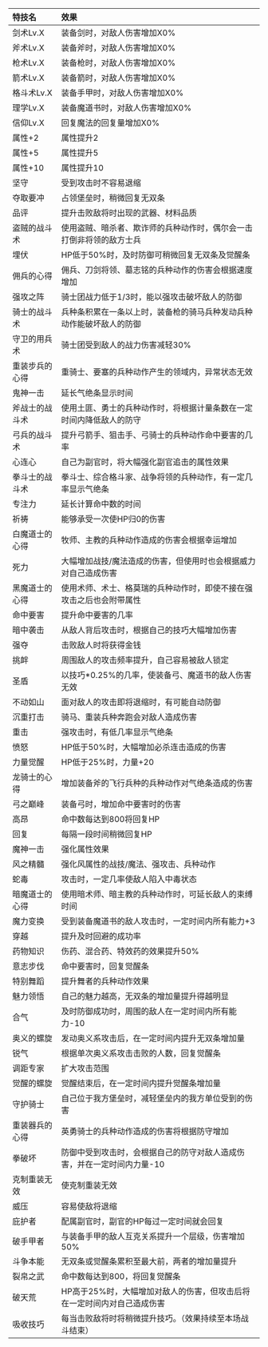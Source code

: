 |特技名|效果|
|:---|:---|
|剑术Lv.X|装备剑时，对敌人伤害增加X0%|
|斧术Lv.X|装备斧时，对敌人伤害增加X0%|
|枪术Lv.X|装备枪时，对敌人伤害增加X0%|
|箭术Lv.X|装备箭时，对敌人伤害增加X0%|
|格斗术Lv.X|装备手甲时，对敌人伤害增加X0%|
|理学Lv.X|装备魔道书时，对敌人伤害增加X0%|
|信仰Lv.X|回复魔法的回复量增加X0%|
|属性+2|属性提升2|
|属性+5|属性提升5|
|属性+10|属性提升10|
|坚守|受到攻击时不容易退缩|
|夺取要冲|占领堡垒时，稍微回复无双条|
|品评|提升击败敌将时出现的武器、材料品质|
|盗贼的战斗术|使用盗贼、暗杀者、欺诈师的兵种动作时，偶尔会一击打倒非将领的敌方士兵|
|埋伏|HP低于50%时，及时防御可稍微回复无双条及觉醒条|
|佣兵的心得|佣兵、刀剑将领、墓志铭的兵种动作的伤害会根据速度增加|
|强攻之阵|骑士团战力低于1/3时，能以强攻击破坏敌人的防御|
|骑士的战斗术|兵种条积累在一条以上时，装备枪的骑马兵种发动兵种动作能破坏敌人的防御|
|守卫的用兵术|骑士团受到敌人的战力伤害减轻30%|
|重装步兵的心得|重骑士、要塞的兵种动作产生的领域内，异常状态无效|
|鬼神一击|延长气绝条显示时间|
|斧战士的战斗术|使用土匪、勇士的兵种动作时，将根据计量条数在一定时间内降低敌人的防守|
|弓兵的战斗术|提升弓箭手、狙击手、弓骑士的兵种动作命中要害的几率|
|心连心|自己为副官时，将大幅强化副官追击的属性效果|
|拳斗士的战斗术|拳斗士、综合格斗家、战争将领的兵种动作，有一定几率显示气绝条|
|专注力|延长计算命中数的时间|
|祈祷|能够承受一次使HP归0的伤害|
|白魔道士的心得|牧师、主教的兵种动作造成的伤害会根据幸运增加|
|死力|大幅增加战技/魔法造成的伤害，但使用时也会根据威力对自己造成伤害|
|黑魔道士的心得|使用术师、术士、格莫瑞的兵种动作时，即使不接在强攻击之后也会附带属性|
|命中要害|提升命中要害的几率|
|暗中袭击|从敌人背后攻击时，根据自己的技巧大幅增加伤害|
|强夺|击败敌人时将获得金钱|
|挑衅|周围敌人的攻击频率提升，自己容易被敌人锁定|
|圣盾|以技巧*0.25%的几率，使装备弓、魔道书的敌人伤害无效|
|不动如山|面对敌人的攻击即将退缩时，有可能自动防御|
|沉重打击|骑马、重装兵种奔跑会对敌人造成伤害|
|重击|强攻击时，有低几率显示气绝条|
|愤怒|HP低于50%时，大幅增加必杀连击造成的伤害|
|力量觉醒|HP低于25%时，力量+20|
|龙骑士的心得|增加装备斧的飞行兵种的兵种动作对气绝条造成的伤害|
|弓之巅峰|装备弓时，增加命中要害时的伤害|
|高昂|命中数每达到800将回复HP|
|回复|每隔一段时间稍微回复HP|
|魔神一击|强化属性效果|
|风之精髓|强化风属性的战技/魔法、强攻击、兵种动作|
|蛇毒|攻击时，一定几率使敌人陷入中毒状态|
|暗魔道士的心得|使用暗术师、暗主教的兵种动作时，可延长敌人的束缚时间|
|魔力变换|受到装备魔道书的敌人攻击时，一定时间内所有能力+3|
|穿越|提升及时回避的成功率|
|药物知识|伤药、混合药、特效药的效果提升50%|
|意志步伐|命中要害时，回复觉醒条|
|特别舞蹈|提升舞者的兵种动作效果|
|魅力领悟|自己的魅力越高，无双条的增加量提升得越明显|
|合气|及时防御成功时，周围的敌人在一定时间内所有能力-10|
|奥义的螺旋|发动奥义系攻击后，在一定时间内提升无双条增加量|
|锐气|根据单次奥义系攻击击败的人数，回复觉醒条|
|调距专家|扩大攻击范围|
|觉醒的螺旋|觉醒结束后，在一定时间内提升觉醒条增加量|
|守护骑士|自己位于我方堡垒时，减轻堡垒内的我方单位受到的伤害|
|重装器兵的心得|英勇骑士的兵种动作造成的伤害将根据防守增加|
|拳破坏|防御中受到攻击时，会根据自己的防守对敌人造成伤害，并在一定时间内力量-10|
|克制重装无效|使克制重装无效|
|威压|容易使敌将退缩|
|庇护者|配属副官时，副官的HP每过一定时间就会回复|
|破手甲者|与装备手甲的敌人互克关系提升一个层级，伤害增加50%|
|斗争本能|无双条或觉醒条累积至最大前，两者的增加量提升|
|裂帛之武|命中数每达到800，将回复觉醒条|
|破天荒|HP高于25%时，大幅增加对敌人的伤害，但攻击后将在一定时间内对自己造成伤害|
|吸收技巧|每当击败敌将时将稍微提升技巧。（效果持续至本场战斗结束）|
